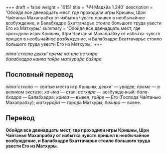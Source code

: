 +++
draft = false
weight = 16151
title = 'ЧЧ Мадхйа 1.240'
description = 'Обойдя все двенадцать мест, где проходили игры Кришны, Шри Чайтанья Махапрабху от избытка чувств пришел в необычайное возбуждение, и Балабхадре Бхаттачарье стоило большого труда увести Его из Матхуры.'
summary = 'Обойдя все двенадцать мест, где проходили игры Кришны, Шри Чайтанья Махапрабху от избытка чувств пришел в необычайное возбуждение, и Балабхадре Бхаттачарье стоило большого труда увести Его из Матхуры.'
+++

_лӣла̄-стхала декхи’ преме ха-ила̄ астхира  
балабхадра каила та̄н̇ре матхура̄ра ба̄хира_

## Пословный перевод

_лӣла̄_\-_стхала_ — святые места игр Кришны; _декхи’_ — увидев; _преме_ — в великом экстазе; _ха_\-_ила̄_ — стал; _астхира_ — возбужденный; _бала_\-_бхадра_ — Балабхадра; _каила_ — вывел; _та̄н̇ре_ — Его (Господа Чайтанью Махапрабху); _матхура̄ра_ — города Матхуры; _ба̄хира_ — вовне.

## Перевод

**Обойдя все двенадцать мест, где проходили игры Кришны, Шри Чайтанья Махапрабху от избытка чувств пришел в необычайное возбуждение, и Балабхадре Бхаттачарье стоило большого труда увести Его из Матхуры.**
